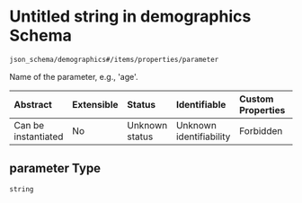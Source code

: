 # Untitled string in demographics Schema

```txt
json_schema/demographics#/items/properties/parameter
```

Name of the parameter, e.g., 'age'.

| Abstract            | Extensible | Status         | Identifiable            | Custom Properties | Additional Properties | Access Restrictions | Defined In                                                                                                  |
| :------------------ | :--------- | :------------- | :---------------------- | :---------------- | :-------------------- | :------------------ | :---------------------------------------------------------------------------------------------------------- |
| Can be instantiated | No         | Unknown status | Unknown identifiability | Forbidden         | Allowed               | none                | [demographics.schema.json\*](../../out/schemas/sub-schemas/demographics.schema.json "open original schema") |

## parameter Type

`string`
